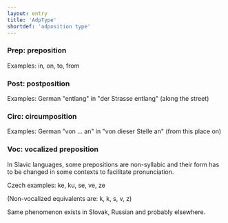 ```yaml
---
layout: entry
title: 'AdpType'
shortdef: 'adposition type'
---
```


### Prep: preposition

Examples: in, on, to, from

### Post: postposition

Examples: German "entlang" in "der Strasse entlang" (along the street)

### Circ: circumposition

Examples: German "von … an" in "von dieser Stelle an" (from this place
on)

### Voc: vocalized preposition

In Slavic languages, some prepositions are non-syllabic and their form
has to be changed in some contexts to facilitate pronunciation.

Czech examples: ke, ku, se, ve, ze

(Non-vocalized equivalents are: k, k, s, v, z)

Same phenomenon exists in Slovak, Russian and probably elsewhere.

